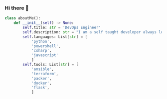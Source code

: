 
### Hi there 👋


```python
class aboutMe():
    def __init__(self) -> None:
        self.title: str = 'DevOps Engineer'
        self.description: str = "I am a self taught developer always looking to a way to automate my next task!"
        self.languages: List[str] = [
            'python',
            'powershell',
            'csharp',
            'javascript'
            ]
        self.tools: List[str] = [
            'ansible',
            'terraform',
            'packer',
            'docker',
            'flask',
            ]
```


<!--
**luther38/luther38** is a ✨ _special_ ✨ repository because its `README.md` (this file) appears on your GitHub profile.

Here are some ideas to get you started:

- 🔭 I’m currently working on ...
- 🌱 I’m currently learning ...
- 👯 I’m looking to collaborate on ...
- 🤔 I’m looking for help with ...
- 💬 Ask me about ...
- 📫 How to reach me: ...
- 😄 Pronouns: ...`
- ⚡ Fun fact: ...
-->
